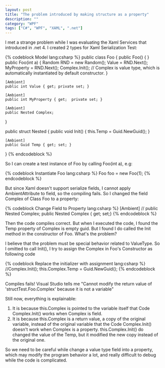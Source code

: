 ```yaml
---
layout: post
title: "The problem introduced by making structure as a property"
description: ""
category: "WPF"
tags: ["C#", "WPF", "XAML", ".net"]
---
```


I met a strange problem while I was evaluating the Xaml Services that introduced in .net 4.
I created 2 types for Xaml Serialization Test:

{% codeblock Model lang:csharp %}
public class Foo
{
    public Foo() { }
    public Foo(int a)
    {
        Random RND = new Random();
        Value = RND.Next();
        MyProperty = RND.Next();
        Complex.Init(); // Complex is value type, which is automatically instantiated by default constructor.
    }
    
    [Ambient]
    public int Value { get; private set; }

    [Ambient]
    public int MyProperty { get;  private set; }

    [Ambient]
    public Nested Complex;
}

public struct Nested
{
    public void Init()
    {
        this.Temp = Guid.NewGuid();
    }

    [Ambient]
    public Guid Temp { get; set; }
}
{% endcodeblock %}

So I can create a test instance of Foo by calling Foo(int a), e.g:

{% codeblock Instantiate Foo lang:csharp %}
Foo foo = new Foo(1);
{% endcodeblock %}

But since Xaml doesn't support serialize fields, I cannot apply AmbientAttribute to field, so the compiling fails. So I changed the field Complex of Class Foo to a property:

{% codeblock Change Field to Property lang:csharp %}
[Ambient]
// public Nested Complex;
public Nested Complex { get; set;}
{% endcodeblock %}

Then the code compiles correct. But when I executed the code, I found the Temp property of Complex is empty guid. But I found I do called the Init method in the constructor of Foo. What's the problem?

I believe that the problem must be special behavior related to ValueType. So I omitted to call Init(), I try to assign the Complex in Foo's Constructor as following code

{% codeblock Replace the initializer with assignment lang:csharp %}
//Complex.Init();
this.Complex.Temp = Guid.NewGuid();
{% endcodeblock %}


Compiles fails!  Visual Studio tells me "Cannot modify the return value of 'structTest.Foo.Complex' because it is not a variable"

Still now, everything is explainable:
1. It is because this.Complex is pointed to the variable itself  that Code Complex.Init() works when Complex is field.
2. It is because this.Complex is a return value, a copy of the original variable, instead of the original variable that the Code Complex.Init() doesn't work when Complex is a property. this.Complex.Init() do changed the value of the Temp, but it modified the new copy instead of the original one.

So we need to be careful while change a value type field into a property, which may modify the program behavior a lot, and really difficult to debug while the code is complicated.

